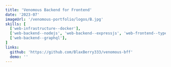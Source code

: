 ```yaml
---
title: 'Venomous Backend for Frontend'
date: '2023-07'
imageUrl: '/venomous-portfolio/logos/B.jpg'
skills: [
  ['web-infrastructure--docker'],
  ['web-backend--nodejs', 'web-backend--expressjs', 'web-frontend--typescript'],
  ['web-backend--graphql'],
]
links:
  github: 'https://github.com/BlaxBerry333/venomous-bff'
  demo: ''
---
```


